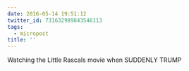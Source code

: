 ```yaml
---
date: 2016-05-14 19:51:12
twitter_id: 731632989843546113
tags:
  - micropost
title: ''
---
```


Watching the Little Rascals movie when SUDDENLY TRUMP
